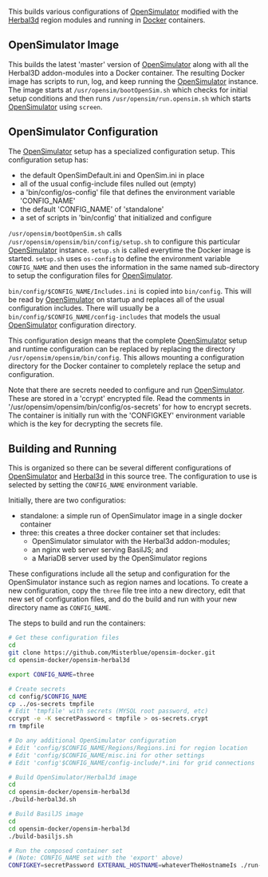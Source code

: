 This builds various configurations of [OpenSimulator] modified with the
[Herbal3d] region modules and running in [Docker] containers.

## OpenSimulator Image

This builds the latest 'master' version of [OpenSimulator] along with all the Herbal3D
addon-modules into a Docker container. The resulting Docker image has scripts
to run, log, and keep running the [OpenSimulator] instance. The image starts at
`/usr/opensim/bootOpenSim.sh` which checks for initial setup conditions and
then runs `/usr/opensim/run.opensim.sh` which starts [OpenSimulator] using `screen`.

## OpenSimulator Configuration

The [OpenSimulator] setup has a specialized configuration setup. This configuration
setup has:

- the default OpenSimDefault.ini and OpenSim.ini in place
- all of the usual config-include files nulled out (empty)
- a 'bin/config/os-config' file that defines the environment variable 'CONFIG_NAME'
- the default 'CONFIG_NAME' of 'standalone'
- a set of scripts in 'bin/config' that initialized and configure

`/usr/opensim/bootOpenSim.sh` calls `/usr/opensim/opensim/bin/config/setup.sh` to
configure this particular [OpenSimulator] instance. `setup.sh` is called everytime
the Docker image is started. `setup.sh` uses `os-config` to define the environment
variable `CONFIG_NAME` and then uses the information in the same named sub-directory
to setup the configuration files for [OpenSimulator].

`bin/config/$CONFIG_NAME/Includes.ini` is copied into `bin/config`. This will be read
by [OpenSimulator] on startup and replaces all of the usual configuration includes.
There will usually be a `bin/config/$CONFIG_NAME/config-includes` that models the
usual [OpenSimulator] configuration directory.

This configuration design means that the complete [OpenSimulator] setup and
runtime configuration can be replaced by replacing the directory
`/usr/opensim/opensim/bin/config`. This allows mounting a configuration directory
for the Docker container to completely replace the setup and configuration.

Note that there are secrets needed to configure and run [OpenSimulator].
These are stored in a 'ccrypt' encrypted file. Read the comments in
'/usr/opensim/opensim/bin/config/os-secrets' for how to encrypt secrets.
The container is initially run with the 'CONFIGKEY' environment variable
which is the key for decrypting the secrets file.

## Building and Running

This is organized so there can be several different configurations
of [OpenSimulator] and [Herbal3d] in this source tree.
The configuration to use is selected by setting the `CONFIG_NAME`
environment variable.

Initially, there are two configuratios:

- standalone: a simple run of OpenSimulator image in a single docker container
- three: this creates a three docker container set that includes:
  * OpenSimulator simulator with the Herbal3d addon-modules;
  * an nginx web server serving BasilJS; and
  * a MariaDB server used by the OpenSimulator regions

These configurations include all the setup and configuration for the
OpenSimulator instance such as region names and locations.
To create a new configuration, copy the `three` file tree into
a new directory, edit that new set of configuration files, and
do the build and run with your new directory name as `CONFIG_NAME`.

The steps to build and run the containers:

```bash
# Get these configuration files
cd
git clone https://github.com/Misterblue/opensim-docker.git
cd opensim-docker/opensim-herbal3d

export CONFIG_NAME=three

# Create secrets
cd config/$CONFIG_NAME
cp ../os-secrets tmpfile
# Edit 'tmpfile' with secrets (MYSQL root password, etc)
ccrypt -e -K secretPassword < tmpfile > os-secrets.crypt
rm tmpfile

# Do any additional OpenSimulator configuration
# Edit 'config/$CONFIG_NAME/Regions/Regions.ini for region location
# Edit 'config/$CONFIG_NAME/misc.ini for other settings
# Edit 'config'$CONFIG_NAME/config-include/*.ini for grid connections

# Build OpenSimulator/Herbal3d image
cd
cd opensim-docker/opensim-herbal3d
./build-herbal3d.sh

# Build BasilJS image
cd
cd opensim-docker/opensim-herbal3d
./build-basiljs.sh

# Run the composed container set
# (Note: CONFIG_NAME set with the 'export' above)
CONFIGKEY=secretPassword EXTERANL_HOSTNAME=whateverTheHostnameIs ./run-herbal3d.sh

```

[OpenSimulator]: https://opensimulator.org
[Docker]: https://www.docker.com
[Herbal3d]: https://www.herbal3d.org

